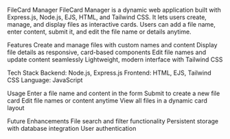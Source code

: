 FileCard Manager
FileCard Manager is a dynamic web application built with Express.js, Node.js, EJS, HTML, and Tailwind CSS. It lets users create, manage, and display files as interactive cards. Users can add a file name, enter content, submit it, and edit the file name or details anytime.

Features
Create and manage files with custom names and content
Display file details as responsive, card-based components
Edit file names and update content seamlessly
Lightweight, modern interface with Tailwind CSS

Tech Stack
Backend: Node.js, Express.js
Frontend: HTML, EJS, Tailwind CSS
Language: JavaScript

Usage
Enter a file name and content in the form
Submit to create a new file card
Edit file names or content anytime
View all files in a dynamic card layout

Future Enhancements
File search and filter functionality
Persistent storage with database integration
User authentication
